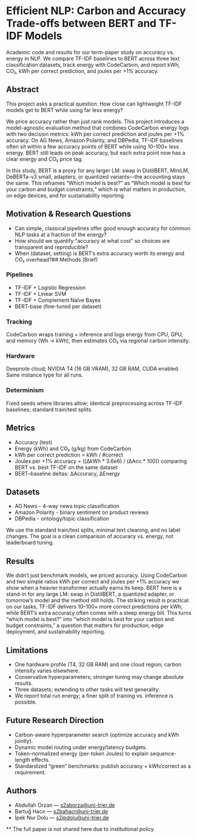 
# Efficient NLP: Carbon and Accuracy Trade-offs between BERT and TF-IDF Models

Academic code and results for our term-paper study on accuracy vs. energy in NLP.
We compare TF-IDF baselines to BERT across three text classification datasets, track energy with CodeCarbon, and report kWh, CO₂, kWh per correct prediction, and joules per +1% accuracy.

## Abstract
This project asks a practical question: How close can lightweight TF-IDF models get to BERT while using far less energy?

We price accuracy rather than just rank models. This project introduces a model-agnostic evaluation method that combines CodeCarbon energy logs with two decision metrics: kWh per correct prediction and joules per +1% accuracy. On AG News, Amazon Polarity, and DBPedia, TF-IDF baselines often sit within a few accuracy points of BERT while using 10–100× less energy. BERT still leads on peak accuracy, but each extra point now has a clear energy and CO₂ price tag.

In this study, BERT is a proxy for any larger LM: swap in DistilBERT, MiniLM, DeBERTa-v3 small, adapters, or quantized variants—the accounting stays the same. This reframes “Which model is best?” as “Which model is best for your carbon and budget constraints,” which is what matters in production, on edge devices, and for sustainability reporting.

## Motivation & Research Questions
- Can simple, classical pipelines offer good enough accuracy for common NLP tasks at a fraction of the energy?
- How should we quantify “accuracy at what cost” so choices are transparent and reproducible?
- When (dataset, setting) is BERT’s extra accuracy worth its energy and CO₂ overhead?## Methods (Brief)
### Pipelines
- TF-IDF + Logistic Regression
- TF-IDF + Linear SVM
- TF-IDF + Complement Naïve Bayes
- BERT-base (fine-tuned per dataset)
### Tracking
CodeCarbon wraps training + inference and logs energy from CPU, GPU, and memory (Wh → kWh), then estimates CO₂ via regional carbon intensity.
### Hardware
Deepnote cloud; NVIDIA T4 (16 GB VRAM), 32 GB RAM, CUDA enabled. Same instance type for all runs.
### Determinism
Fixed seeds where libraries allow; identical preprocessing across TF-IDF baselines; standard train/test splits.

## Metrics
- Accuracy (test)
- Energy (kWh) and CO₂ (g/kg) from CodeCarbon
- kWh per correct prediction = kWh / #correct
- Joules per +1% accuracy = ((ΔkWh * 3.6e6) / (ΔAcc * 100)) comparing BERT vs. best TF-IDF on the same dataset
- BERT–baseline deltas: ΔAccuracy, ΔEnergy

## Datasets
- AG News - 4-way news topic classification
- Amazon Polarity - binary sentiment on product reviews
- DBPedia - ontology/topic classification

We use the standard train/test splits, minimal text cleaning, and no label changes. The goal is a clean comparison of accuracy vs. energy, not leaderboard tuning.

## Results

We didn’t just benchmark models, we priced accuracy. Using CodeCarbon and two simple ratios kWh per correct and joules per +1% accuracy we show when a heavier transformer actually earns its keep. BERT here is a stand-in for any large LM: swap in DistilBERT, a quantized adapter, or tomorrow’s model and the method still holds. The striking result is practical: on our tasks, TF-IDF delivers 10–100× more correct predictions per kWh, while BERT’s extra accuracy often comes with a steep energy bill. This turns “which model is best?” into “which model is best for your carbon and budget constraints,” a question that matters for production, edge deployment, and sustainability reporting.
## Limitations
- One hardware profile (T4, 32 GB RAM) and one cloud region; carbon intensity varies elsewhere.
- Conservative hyperparameters; stronger tuning may change absolute results.
- Three datasets; extending to other tasks will test generality.
- We report total run energy; a finer split of training vs. inference is possible.

## Future Research Direction
- Carbon-aware hyperparameter search (optimize accuracy and kWh jointly).
- Dynamic model routing under energy/latency budgets.
- Token-normalized energy (per-token Joules) to explain sequence-length effects.
- Standardized “green” benchmarks: publish accuracy + kWh/correct as a requirement.
## Authors


- Abdullah Orzan — s2aborza@uni-trier.de
- Bartuğ Hacır — s2bahacr@uni-trier.de
- İpek Nur Dolu — s2ipdolu@uni-trier.de

** The full paper is not shared here due to institutional policy.
